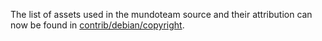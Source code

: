 The list of assets used in the mundoteam source and their attribution can now be found in [contrib/debian/copyright](../contrib/debian/copyright).
